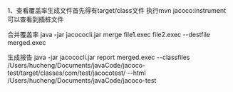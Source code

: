 1、查看覆盖率生成文件首先得有target/class文件
执行mvn jacoco:instrument  可以查看到插桩文件


合并覆盖率
java -jar jacococli.jar merge file1.exec file2.exec --destfile merged.exec

生成报告
java -jar jacococli.jar report merged.exec --classfiles /Users/hucheng/Documents/javaCode/jacoco-test/target/classes/com/test/jacocotest/ --html /Users/hucheng/Documents/javaCode/jacoco-test
